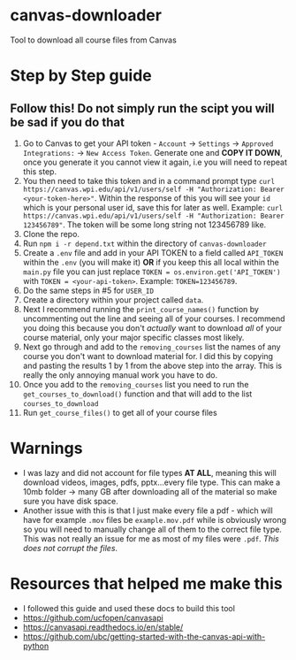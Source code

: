 # canvas-downloader
Tool to download all course files from Canvas

# Step by Step guide
## Follow this! Do not simply run the scipt you will be sad if you do that
1. Go to Canvas to get your API token - `Account` -> `Settings` -> `Approved Integrations:` -> `New Access Token`. Generate one and **COPY IT DOWN**, once you generate it you cannot view it again, i.e you will need to repeat this step.
2. You then need to take this token and in a command prompt type `curl https://canvas.wpi.edu/api/v1/users/self -H "Authorization: Bearer <your-token-here>"`. Within the response of this you will see your `id` which is your personal user id, save this for later as well. Example: `curl https://canvas.wpi.edu/api/v1/users/self -H "Authorization: Bearer 123456789"`. The token will be some long string not 123456789 like.
3. Clone the repo.
4. Run `npm i -r depend.txt` within the directory of `canvas-downloader`
5. Create a `.env` file and add in your API TOKEN to a field called `API_TOKEN` within the `.env` (you will make it) **OR** if you keep this all local within the `main.py` file you can just replace `TOKEN = os.environ.get('API_TOKEN')` with `TOKEN = <your-api-token>`. Example: `TOKEN=123456789`.
6. Do the same steps in #5 for `USER_ID`
7. Create a directory within your project called `data`.
8. Next I recommend running the `print_course_names()` function by uncommenting out the line and seeing all of your courses. I recommend you doing this because you don't *actually* want to download *all* of your course material, only your major specific classes most likely.
9. Next go through and add to the `removing_courses` list the names of any course you don't want to download material for. I did this by copying and pasting the results 1 by 1 from the above step into the array. This is really the only annoying manual work you have to do.
10. Once you add to the `removing_courses` list you need to run the `get_courses_to_download()` function and that will add to the list `courses_to_download`
11. Run `get_course_files()` to get all of your course files

# Warnings
- I was lazy and did not account for file types **AT ALL**, meaning this will download videos, images, pdfs, pptx...every file type. This can make a 10mb folder -> many GB after downloading all of the material so make sure you have disk space.
- Another issue with this is that I just make every file a pdf - which will have for example `.mov` files be `example.mov.pdf` while is obviously wrong so you will need to manually change all of them to the correct file type. This was not really an issue for me as most of my files were `.pdf`. *This does not corrupt the files*.

# Resources that helped me make this
- I followed this guide and used these docs to build this tool
- https://github.com/ucfopen/canvasapi
- https://canvasapi.readthedocs.io/en/stable/
- https://github.com/ubc/getting-started-with-the-canvas-api-with-python
